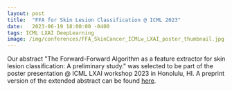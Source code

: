```yaml
---
layout: post
title:  "FFA for Skin Lesion Classification @ ICML 2023"
date:   2023-06-19 18:00:00 -0400
tags: ICML LXAI DeepLearning
image: /img/conferences/FFA_SkinCancer_ICMLw_LXAI_poster_thumbnail.jpg
---
```

Our abstract "The Forward-Forward Algorithm as a feature extractor for skin lesion classification: A preliminary study." was selected to be part of the poster 
presentation @ ICML LXAI workshop 2023 in Honolulu, HI.
A preprint version of the extended abstract can be found [here](https://openreview.net/forum?id=Yv5pBDLUq6).


